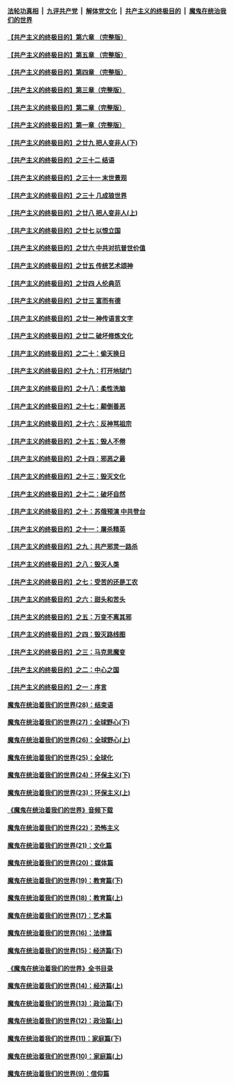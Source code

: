 ####  [法轮功真相](../../../../basic/blob/master/README.md?t=05241532) &nbsp;|&nbsp; [九评共产党](../../../../9ping.md/blob/master/README.md?t=05241532) &nbsp;|&nbsp; [解体党文化](../../../../jtdwh.md/blob/master/README.md?t=05241532)  &nbsp;|&nbsp; [共产主义的终极目的](../../../../gczydzjmd.md/blob/master/README.md?t=05241532) &nbsp;|&nbsp; [魔鬼在统治我们的世界](../../../../mgztzwmdsj.md/blob/master/README.md?t=05241532) 

#### [【共产主义的终极目的】第六章 （完整版）](../pages/nsc422/n11428913.md?t=05241532) 

#### [【共产主义的终极目的】第五章 （完整版）](../pages/nsc422/n11428912.md?t=05241532) 

#### [【共产主义的终极目的】第四章 （完整版）](../pages/nsc422/n11428907.md?t=05241532) 

#### [【共产主义的终极目的】第三章（完整版）](../pages/nsc422/n11428848.md?t=05241532) 

#### [【共产主义的终极目的】第二章（完整版）](../pages/nsc422/n11428831.md?t=05241532) 

#### [【共产主义的终极目的】第一章（完整版）](../pages/nsc422/n11417651.md?t=05241532) 

#### [【共产主义的终极目的】之廿九 把人变非人(下)](../pages/nsc422/n11344140.md?t=05241532) 

#### [【共产主义的终极目的】之三十二 结语](../pages/nsc422/n11360535.md?t=05241532) 

#### [【共产主义的终极目的】之三十一 末世景观](../pages/nsc422/n11351129.md?t=05241532) 

#### [【共产主义的终极目的】之三十 几成狼世界](../pages/nsc422/n11348280.md?t=05241532) 

#### [【共产主义的终极目的】之廿八 把人变非人(上)](../pages/nsc422/n11340492.md?t=05241532) 

#### [【共产主义的终极目的】之廿七 以恨立国](../pages/nsc422/n11336944.md?t=05241532) 

#### [【共产主义的终极目的】之廿六 中共对抗普世价值](../pages/nsc422/n11324785.md?t=05241532) 

#### [【共产主义的终极目的】之廿五 传统艺术颂神](../pages/nsc422/n11296396.md?t=05241532) 

#### [【共产主义的终极目的】之廿四 人伦典范](../pages/nsc422/n11296397.md?t=05241532) 

#### [【共产主义的终极目的】之廿三 富而有德](../pages/nsc422/n11283598.md?t=05241532) 

#### [【共产主义的终极目的】之廿一 神传语言文字](../pages/nsc422/n11263265.md?t=05241532) 

#### [【共产主义的终极目的】之廿二 破坏修炼文化](../pages/nsc422/n11245728.md?t=05241532) 

#### [【共产主义的终极目的】之二十：偷天换日](../pages/nsc422/n11238846.md?t=05241532) 

#### [【共产主义的终极目的】之十九：打开地狱门](../pages/nsc422/n11206376.md?t=05241532) 

#### [【共产主义的终极目的】之十八：柔性洗脑](../pages/nsc422/n11199994.md?t=05241532) 

#### [【共产主义的终极目的】之十七：颠倒善恶](../pages/nsc422/n11179782.md?t=05241532) 

#### [【共产主义的终极目的】之十六：反神骂祖宗](../pages/nsc422/n11166798.md?t=05241532) 

#### [【共产主义的终极目的】之十五：毁人不倦](../pages/nsc422/n11166792.md?t=05241532) 

#### [【共产主义的终极目的】之十四：邪恶之最](../pages/nsc422/n11150249.md?t=05241532) 

#### [【共产主义的终极目的】之十三：毁灭文化](../pages/nsc422/n11135227.md?t=05241532) 

#### [【共产主义的终极目的】之十二：破坏自然](../pages/nsc422/n11135214.md?t=05241532) 

#### [【共产主义的终极目的】之十：苏俄预演 中共登台](../pages/nsc422/n11118424.md?t=05241532) 

#### [【共产主义的终极目的】之十一：屠杀精英](../pages/nsc422/n11118442.md?t=05241532) 

#### [【共产主义的终极目的】之九：共产邪灵一路杀](../pages/nsc422/n11114139.md?t=05241532) 

#### [【共产主义的终极目的】之八：毁灭人类](../pages/nsc422/n11108503.md?t=05241532) 

#### [【共产主义的终极目的】之七：受苦的还是工农](../pages/nsc422/n11101809.md?t=05241532) 

#### [【共产主义的终极目的】之六：甜头和苦头](../pages/nsc422/n11096971.md?t=05241532) 

#### [【共产主义的终极目的】之五：万变不离其邪](../pages/nsc422/n11091285.md?t=05241532) 

#### [【共产主义的终极目的】之四：毁灭路线图](../pages/nsc422/n11086284.md?t=05241532) 

#### [【共产主义的终极目的】之三：马克思魔变](../pages/nsc422/n11061941.md?t=05241532) 

#### [【共产主义的终极目的】之二：中心之国](../pages/nsc422/n11047728.md?t=05241532) 

#### [【共产主义的终极目的】之一：序言](../pages/nsc422/n11086077.md?t=05241532) 

#### [魔鬼在统治着我们的世界(28)：结束语](../pages/nsc422/n10936246.md?t=05241532) 

#### [魔鬼在统治着我们的世界(27)：全球野心(下)](../pages/nsc422/n10928319.md?t=05241532) 

#### [魔鬼在统治着我们的世界(26)：全球野心(上)](../pages/nsc422/n10900318.md?t=05241532) 

#### [魔鬼在统治着我们的世界(25)：全球化](../pages/nsc422/n10788205.md?t=05241532) 

#### [魔鬼在统治着我们的世界(24)：环保主义(下)](../pages/nsc422/n10695307.md?t=05241532) 

#### [魔鬼在统治着我们的世界(23)：环保主义(上)](../pages/nsc422/n10688613.md?t=05241532) 

#### [《魔鬼在统治着我们的世界》音频下载](../pages/nsc422/n10635553.md?t=05241532) 

#### [魔鬼在统治着我们的世界(22)：恐怖主义](../pages/nsc422/n10614727.md?t=05241532) 

#### [魔鬼在统治着我们的世界(21)：文化篇](../pages/nsc422/n10597706.md?t=05241532) 

#### [魔鬼在统治着我们的世界(20)：媒体篇](../pages/nsc422/n10586579.md?t=05241532) 

#### [魔鬼在统治着我们的世界(19)：教育篇(下)](../pages/nsc422/n10564808.md?t=05241532) 

#### [魔鬼在统治着我们的世界(18)：教育篇(上)](../pages/nsc422/n10526970.md?t=05241532) 

#### [魔鬼在统治着我们的世界(17)：艺术篇](../pages/nsc422/n10499093.md?t=05241532) 

#### [魔鬼在统治着我们的世界(16)：法律篇](../pages/nsc422/n10485969.md?t=05241532) 

#### [魔鬼在统治着我们的世界(15)：经济篇(下)](../pages/nsc422/n10469975.md?t=05241532) 

#### [《魔鬼在统治着我们的世界》全书目录](../pages/nsc422/n10464261.md?t=05241532) 

#### [魔鬼在统治着我们的世界(14)：经济篇(上)](../pages/nsc422/n10457370.md?t=05241532) 

#### [魔鬼在统治着我们的世界(13)：政治篇(下)](../pages/nsc422/n10448270.md?t=05241532) 

#### [魔鬼在统治着我们的世界(12)：政治篇(上)](../pages/nsc422/n10444576.md?t=05241532) 

#### [魔鬼在统治着我们的世界(11)：家庭篇(下)](../pages/nsc422/n10440961.md?t=05241532) 

#### [魔鬼在统治着我们的世界(10)：家庭篇(上)](../pages/nsc422/n10435448.md?t=05241532) 

#### [魔鬼在统治着我们的世界(9)：信仰篇](../pages/nsc422/n10432159.md?t=05241532) 

